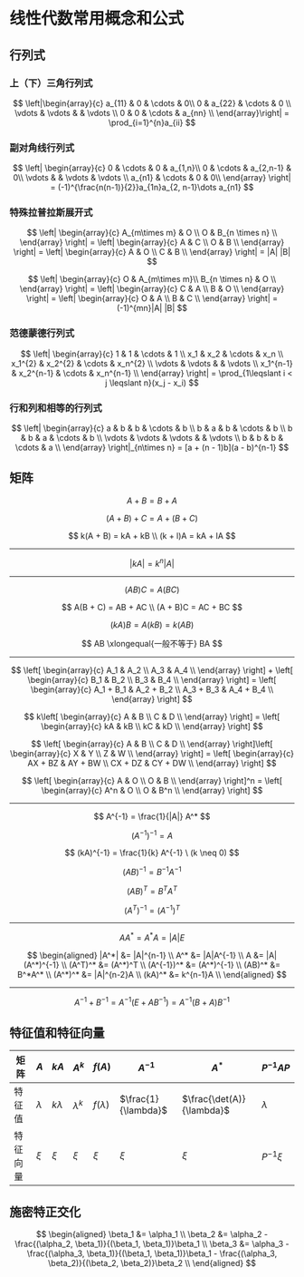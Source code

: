 # 线性代数常用概念和公式

[annotation]: <id> (c5fdb082-b23d-43ee-8fe5-45c3c52a78d8)
[annotation]: <status> (public)
[annotation]: <create_time> (2019-10-13 15:00:56)
[annotation]: <category> (数学理论)
[annotation]: <tags> (线性代数)
[annotation]: <comments> (false)
[annotation]: <url> (http://blog.ccyg.studio/article/c5fdb082-b23d-43ee-8fe5-45c3c52a78d8)

<input class='mathjax align' value='left' type='hidden'/>

## 行列式

### 上（下）三角行列式

$$
\left|\begin{array}{c}
a_{11} & 0 & \cdots & 0\\ 
 0 & a_{22} & \cdots & 0 \\ 
\vdots & \vdots &  & \vdots \\ 
0 & 0 & \cdots & a_{nn} \\ 
\end{array}\right| = \prod_{i=1}^{n}a_{ii}
$$

### 副对角线行列式

$$
\left|
\begin{array}{c}
0 & \cdots & 0 & a_{1,n}\\
0 & \cdots & a_{2,n-1} & 0\\
\vdots &  & \vdots & \vdots \\ 
a_{n1} & \cdots & 0 & 0\\
\end{array}
\right| = (-1)^{\frac{n(n-1)}{2}}a_{1n}a_{2, n-1}\dots a_{n1}
$$

### 特殊拉普拉斯展开式

$$
\left|
\begin{array}{c}
A_{m\times m} & O \\
O & B_{n \times n} \\
\end{array}
\right| = 
\left|
\begin{array}{c}
A & C \\
O & B \\
\end{array}
\right| = 
\left|
\begin{array}{c}
A & O \\
C & B \\
\end{array}
\right| = |A| |B|
$$

$$
\left|
\begin{array}{c}
O & A_{m\times m}\\
B_{n \times n} & O \\
\end{array}
\right| = 
\left|
\begin{array}{c}
C & A \\
B & O \\
\end{array}
\right| = 
\left|
\begin{array}{c}
O & A \\
B & C \\
\end{array}
\right| = (-1)^{mn}|A| |B|
$$


### 范德蒙德行列式

$$
\left|
\begin{array}{c}
1 & 1 & \cdots & 1 \\
x_1 & x_2 & \cdots & x_n \\
x_1^{2} & x_2^{2} & \cdots & x_n^{2} \\
\vdots & \vdots &  & \vdots \\
x_1^{n-1} & x_2^{n-1} & \cdots & x_n^{n-1} \\
\end{array}
\right| = \prod_{1\leqslant i < j \leqslant n}(x_j - x_i)
$$

### 行和列和相等的行列式

$$
\left|
\begin{array}{c}
a & b & b & \cdots & b \\
b & a & b & \cdots & b \\
b & b & a & \cdots & b \\
\vdots & \vdots & \vdots & & \vdots \\
b & b & b & \cdots & a \\
\end{array}
\right|_{n\times n} = 
[a + (n - 1)b](a - b)^{n-1}
$$

## 矩阵

$$
A + B = B + A
$$

$$
(A + B) + C = A + (B + C)
$$

$$
k(A + B) = kA + kB \\
(k + l)A = kA + lA
$$

---

$$
|kA| = k^n|A|
$$

---

$$
(AB)C = A(BC)
$$

$$
A(B + C) = AB + AC \\
(A + B)C = AC + BC
$$

$$
(kA)B = A(kB) = k(AB)
$$

$$ 
AB \xlongequal{一般不等于} BA
$$

----

$$
\left[
\begin{array}{c}
A_1 & A_2 \\
A_3 & A_4 \\
\end{array}
\right] + \left[
\begin{array}{c}
B_1 & B_2 \\
B_3 & B_4 \\
\end{array}
\right] = \left[
\begin{array}{c}
A_1 + B_1 & A_2 + B_2 \\
A_3 + B_3 & A_4 + B_4 \\
\end{array}
\right]
$$

$$
k\left[
\begin{array}{c}
A & B \\
C & D \\
\end{array}
\right] = \left[
\begin{array}{c}
kA & kB \\
kC & kD \\
\end{array}
\right] 
$$

$$
\left[
\begin{array}{c}
A & B \\
C & D \\
\end{array}
\right]\left[
\begin{array}{c}
X & Y \\
Z & W \\
\end{array}
\right] = \left[
\begin{array}{c}
AX + BZ & AY + BW \\
CX + DZ & CY + DW \\
\end{array}
\right]
$$

$$
\left[
\begin{array}{c}
A & O \\
O & B \\
\end{array}
\right]^n = \left[
\begin{array}{c}
A^n & O \\
O & B^n \\
\end{array}
\right]
$$

---

$$
A^{-1} = \frac{1}{|A|} A^*
$$

$$
(A^{-1})^{-1} = A
$$

$$
(kA)^{-1} = \frac{1}{k} A^{-1} \ (k \neq 0)
$$

$$
(AB)^{-1} = B^{-1}A^{-1}
$$

$$
(AB)^{T} = B^{T}A^{T}
$$

$$
(A^T)^{-1} = (A^{-1})^T
$$

----

$$
AA^* = A^*A = |A|E
$$

$$
\begin{aligned}
|A^*| &= |A|^{n-1} \\
A^* &= |A|A^{-1} \\
A &= |A|(A^*)^{-1} \\
(A^T)^* &= (A^*)^T \\
(A^{-1})^* &= (A^*)^{-1} \\
(AB)^* &= B^*A^* \\
(A^*)^* &= |A|^{n-2}A \\
(kA)^* &= k^{n-1}A \\
\end{aligned}
$$  

---

$$
A^{-1}  + B^{-1}
= A^{-1}(E + AB^{-1})
= A^{-1}(B + A)
 B^{-1}
$$

## 特征值和特征向量

| 矩阵     | $A$       | $kA$       | $A^k$       | $f(A)$       | $A^{-1}$            | $A^*$                     | $P^{-1}AP$ |
| -------- | --------- | ---------- | ----------- | ------------ | ------------------- | ------------------------- | ---------- |
| 特征值   | $\lambda$ | $k\lambda$ | $\lambda^k$ | $f(\lambda)$ | $\frac{1}{\lambda}$ | $\frac{\det(A)}{\lambda}$ | $\lambda$  |
| 特征向量 | $\xi$     | $\xi$      | $\xi$       | $\xi$        | $\xi$               | $\xi$                     | $P^{-1}\xi$      |

## 施密特正交化

$$
\begin{aligned}
\beta_1 &= \alpha_1 \\
\beta_2 &= \alpha_2 - \frac{(\alpha_2, \beta_1)}{(\beta_1, \beta_1)}\beta_1 \\
\beta_3 &= \alpha_3 - \frac{(\alpha_3, \beta_1)}{(\beta_1, \beta_1)}\beta_1 - \frac{(\alpha_3, \beta_2)}{(\beta_2, \beta_2)}\beta_2 \\
\end{aligned}
$$
